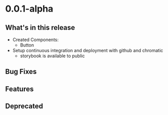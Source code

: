# 0.0.1-alpha

## What's in this release
- Created Components:
    - Button
- Setup continuous integration and deployment with github and chromatic
    - storybook is available to public

## Bug Fixes

## Features

## Deprecated